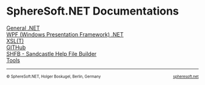 # SphereSoft.NET Documentations

[General .NET](General.NET.md)  
[WPF (Windows Presentation Framework) .NET](WPF.NET.md)  
[XSL(T)](XSLT.md)  
[GITHub](GITHub.md)  
[SHFB - Sandcastle Help File Builder](SHFB.md)  
[Tools](Tools.md)



<!-- FOOTER -->
<hr style="height: 1px" />
<span style="font-size: 0.7em">© SphereSoft.NET, Holger Boskugel, Berlin, Germany</span>
<a href="http://spheresoft.net" style="font-size: 0.7em; float: right">spheresoft.net</a>
